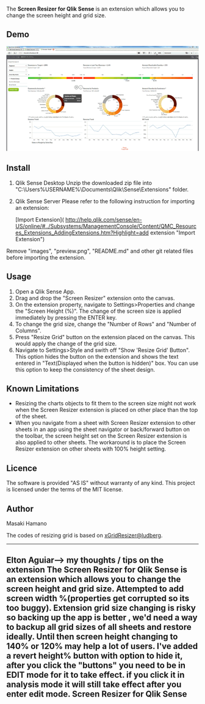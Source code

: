 

The **Screen Resizer for Qlik Sense** is an extension which allows you to change the screen height and grid size.

## Demo

![Alt text](./images/Demo.gif)

## Install
1. Qlik Sense Desktop
Unzip the downloaded zip file into "C:\Users\%USERNAME%\Documents\Qlik\Sense\Extensions\" folder.

2. Qlik Sense Server
Please refer to the following instruction for importing an extension:

	[Import Extension]( http://help.qlik.com/sense/en-US/online/#../Subsystems/ManagementConsole/Content/QMC_Resources_Extensions_AddingExtensions.htm?Highlight=add extension "Import Extension")

Remove "images", "preview.png", "README.md" and other git related files before importing the extension.

## Usage
1. Open a Qlik Sense App.
2. Drag and drop the "Screen Resizer" extension onto the canvas.
3. On the extension property, navigate to Settings>Properties and change the "Screen Height (%)". The change of the screen size is applied immediately by pressing the ENTER key.
4. To change the grid size, change the "Number of Rows" and "Number of Columns".
5. Press "Resize Grid" button on the extension placed on the canvas. This would apply the change of the grid size. 
6. Navigate to Settings>Style and swith off "Show 'Resize Grid' Button". This option hides the button on the extension and shows the text entered in "Text(Displayed when the button is hidden)" box. You can use this option to keep the consistency of the sheet design.

## Known Limitations
- Resizing the charts objects to fit them to the screen size might not work when the Screen Resizer extension is placed on other place than the top of the sheet. 
- When you navigate from a sheet with Screen Resizer extension to other sheets in an app using the sheet navigator or back/forward button on the toolbar, the screen height set on the Screen Resizer extension is also applied to other sheets. The workaround is to place the Screen Resizer extension on other sheets with 100% height setting.

## Licence
The software is provided "AS IS" without warranty of any kind. This project is licensed under the terms of the MIT license.

## Author
Masaki Hamano

The codes of resizing grid is based on [xGridResizer@ludberg]( https://github.com/ludberg/xGridResizer "xGridResizer@ludberg").

-------------------------
Elton Aguiar--> my thoughts / tips on the extension
The Screen Resizer for Qlik Sense is an extension which allows you to change the screen height and grid size. Attempted to add screen width %(properties get corrupted so its too buggy). Extension grid size changing is risky so backing up the app is better , we'd need a way to backup all grid sizes of all sheets and restore ideally. Until then screen height changing to 140% or 120% may help a lot of users. I've added a revert height% button with option to hide it, after you click the "buttons" you need to be in EDIT mode for it to take effect. if you click it in analysis mode it will still take effect after you enter edit mode.
Screen Resizer for Qlik Sense
-------------------------------
